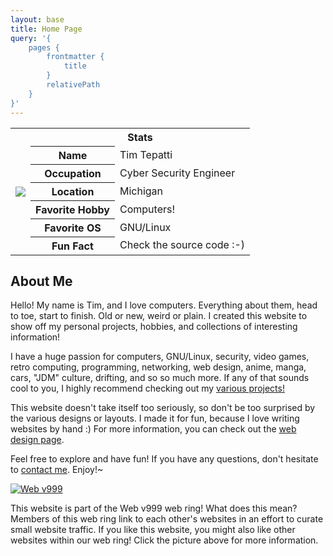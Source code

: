 ```yaml
---
layout: base
title: Home Page
query: '{
    pages {
        frontmatter {
            title
        }
        relativePath
    }
}'
---
```


<table align="center">
	<tr>
		<th rowspan="7">
			<img src="/assets/me.png" />
		</th>
		<th colspan="2">Stats</th>
	</tr>
	<tr>
		<th>Name</th>
		<td>Tim Tepatti</td>
	</tr>
	<tr>
		<th>Occupation</th>
		<td>Cyber Security Engineer</td>
	</tr>
	<tr>
		<th>Location</th>
		<td>Michigan</td>
	</tr>
	<tr>
		<th>Favorite Hobby</th>
		<td>Computers!</td>
	</tr>
	<tr>
		<th>Favorite OS</th>
		<td>GNU/Linux</td>
	</tr>
	<tr>
		<th>Fun Fact</th>
		<td>Check the source code :-)</td>
		<!-- Hello! I try to hide fun HTML comments on
			 all of my pages. See if you can find them all -->
	</tr>
</table>

## About Me

Hello! My name is Tim, and I love computers. Everything about them, head to toe, start to finish. Old or new, weird or plain. I created this website to show off my personal projects, hobbies, and collections of interesting information!

I have a huge passion for computers, GNU/Linux, security, video games, retro computing, programming, networking, web design, anime, manga, cars, "JDM" culture, drifting, and so so much more. If any of that sounds cool to you, I highly recommend checking out my [various projects!]()

This website doesn't take itself too seriously, so don't be too surprised by the various designs or layouts. I made it for fun, because I love writing websites by hand :) For more information, you can check out the [web design page]().

Feel free to explore and have fun! If you have any questions, don't hesitate to [contact me](). Enjoy!~

[![Web v999](/assets/webv999.jpg "Web v999")](http://webringpagelink)
			
This website is part of the Web v999 web ring! What does this mean?	Members of this web ring link to each other's websites in an effort to curate small website traffic. If you like this website, you might also like other websites within our web ring! Click the picture above for more information.